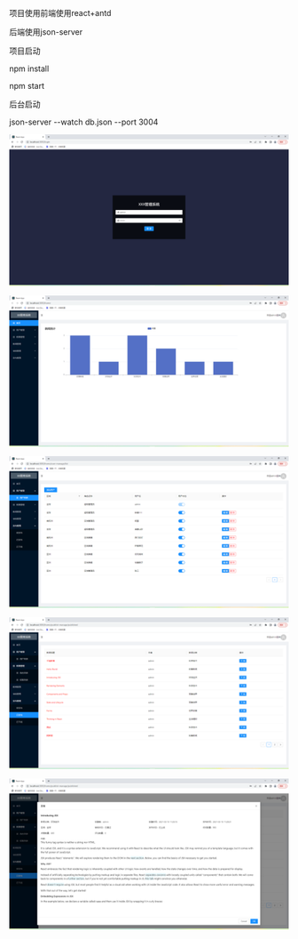 项目使用前端使用react+antd

后端使用json-server

项目启动

npm install

npm start

后台启动

json-server --watch db.json --port 3004

![登录](https://raw.githubusercontent.com/lgx0212/picture-material/main/react/news-web/login.png)

![首页](https://raw.githubusercontent.com/lgx0212/picture-material/main/react/news-web/home.png)

![用户](https://raw.githubusercontent.com/lgx0212/picture-material/main/react/news-web/user.png)

![新闻](https://raw.githubusercontent.com/lgx0212/picture-material/main/react/news-web/news.png)

![新闻](https://raw.githubusercontent.com/lgx0212/picture-material/main/react/news-web/news-info.png)
